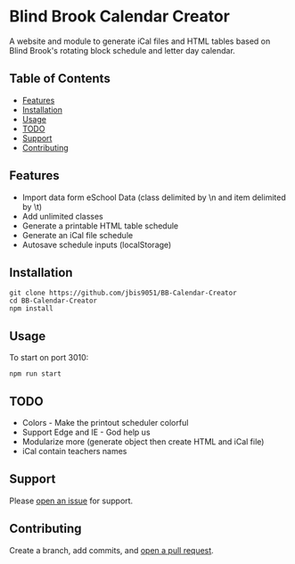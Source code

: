 # Blind Brook Calendar Creator

A website and module to generate iCal files and HTML tables based on Blind Brook's rotating block schedule and letter day calendar.

## Table of Contents

- [Features](#features)
- [Installation](#installation)
- [Usage](#usage)
- [TODO](#TODO)
- [Support](#support)
- [Contributing](#contributing)

## Features

- Import data form eSchool Data (class delimited by \n and item delimited by \t)
- Add unlimited classes
- Generate a printable HTML table schedule
- Generate an iCal file schedule
- Autosave schedule inputs (localStorage)

## Installation

```shell script
git clone https://github.com/jbis9051/BB-Calendar-Creator
cd BB-Calendar-Creator
npm install
```

## Usage

To start on port 3010:

```shell script
npm run start
```

## TODO
- Colors - Make the printout scheduler colorful
- Support Edge and IE - God help us
- Modularize more (generate object then create HTML and iCal file)
- iCal contain teachers names

## Support

Please [open an issue](https://github.com/jbis9051/BB-Calendar-Creator/issues/new) for support.

## Contributing

Create a branch, add commits, and [open a pull request](https://github.com/jbis9051/BB-Calendar-Creator/compare).
